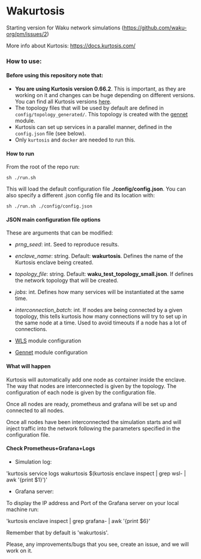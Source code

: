 Wakurtosis
=====================

Starting version for Waku network simulations (https://github.com/waku-org/pm/issues/2)

More info about Kurtosis: https://docs.kurtosis.com/

### How to use:

#### Before using this repository note that: 

- **You are using Kurtosis version 0.66.2**. This is important, as they are working on it and changes can be huge depending on different versions. You can find all Kurtosis versions [here](https://github.com/kurtosis-tech/kurtosis-cli-release-artifacts/releases).
- The topology files that will be used by default are defined in `config/topology_generated/`. This topology is created with the [gennet](gennet-module/Readme.md) module.
- Kurtosis can set up services in a parallel manner, defined in the `config.json` file (see below).
- Only `kurtosis` and `docker` are needed to run this.

#### How to run

From the root of the repo run:

`sh ./run.sh` 

This will load the default configuration file **./config/config.json**. You can also specify a different .json config file and its location with:

`sh ./run.sh ./config/config.json`

#### JSON main configuration file options

These are arguments that can be modified:

- _prng_seed_: int. Seed to reproduce results.
- _enclave_name_: string. Default: **wakurtosis**. Defines the name of the Kurtosis enclave being created.
- _topology_file_: string. Default: **waku_test_topology_small.json**. If defines the network topology that will be created.
- _jobs_: int. Defines how many services will be instantiated at the same time.
- _interconnection_batch_: int. If nodes are being connected by a given topology, this tells kurtosis how many connections will try to set up in the same node at a time. Used to avoid timeouts if a node has a lot of connections.

- [WLS](wsl-module/README.md) module configuration
- [Gennet](gennet-module/Readme.md) module configuration

#### What will happen

Kurtosis will automatically add one node as container inside the enclave. The way that nodes are interconnected is given by the topology.
The configuration of each node is given by the configuration file. 

Once all nodes are ready, prometheus and grafana will be set up and connected to all nodes.

Once all nodes have been interconnected the simulation starts and will inject traffic into the network following the parameters specified in the configuration file.

#### Check Prometheus+Grafana+Logs

- Simulation log:

'kurtosis service logs wakurtosis $(kurtosis enclave inspect <enclave-name> | grep wsl- | awk '{print $1}')'

- Grafana server:

To display the IP address and Port of the Grafana server on your local machine run:

'kurtosis enclave inspect <enclave-name> | grep grafana- | awk '{print $6}'

Remember that by default <enclave-name> is 'wakurtosis'.

Please, any improvements/bugs that you see, create an issue, and we will work on it.

